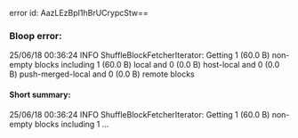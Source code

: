 error id: AazLEzBpI1hBrUCrypcStw==
### Bloop error:

25/06/18 00:36:24 INFO ShuffleBlockFetcherIterator: Getting 1 (60.0 B) non-empty blocks including 1 (60.0 B) local and 0 (0.0 B) host-local and 0 (0.0 B) push-merged-local and 0 (0.0 B) remote blocks
#### Short summary: 

25/06/18 00:36:24 INFO ShuffleBlockFetcherIterator: Getting 1 (60.0 B) non-empty blocks including 1 ...